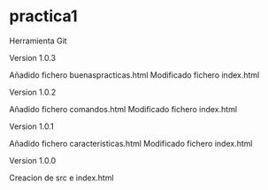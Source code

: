 # practica1
Herramienta Git

Version 1.0.3

Añadido fichero buenaspracticas.html
Modificado fichero index.html


Version 1.0.2

Añadido fichero comandos.html
Modificado fichero index.html


Version 1.0.1

Añadido fichero caracteristicas.html
Modificado fichero index.html 


Version 1.0.0

Creacion de src e index.html
